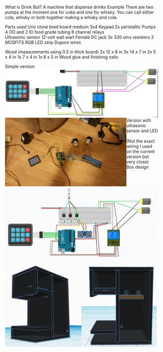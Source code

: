 What is Drink Bot?
A machine that dispense drinks
Example
There are two pumps at the moment one for coke and one for whisky. You can call either cola, whisky or both together making a whisky and cola.

Parts used
Uno clone 
bred board medium
3x4 Keypad
2x peristaltic Pumps
4 OD and 2 ID food grade tubing
8 channel relays  
Ultrasonic sensor 
12-volt wall wart
Female DC jack 
3x 330 oms resisters
3 MOSFITS
RGB LED strip
Dupont wires

Wood (measurements using 0.5 in thick board)
2x 12 x 8 in
3x 14 x 7 in
2x 5 x 4 in
1x 7 x 4 in
1x 8 x 5 in
Wood glue and finishing nails

Simple version
<br>
<img align="left" width="800" src="images/simpleSkatch.jpg" alt="simple sketch" title="Optional title">
<img align="left" width="400" src="images/buildPic.jpg" alt="build picture" title="Optional title">

Version with ultrasonic sensor and LED
<br>
<img align="left" width="800" src="images/DrinkBotsketch.png" alt="drink bot sketch" title="Optional title">
<br>
(Not the exact wiring I used on the current version but very close)
<br>
Box design
<br>
<img align="left" width="500" img src="/images\boxDesign.JPG" alt="box design " title="Optional title">

